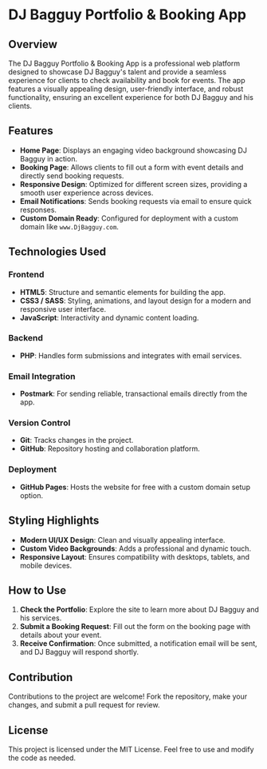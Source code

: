 # DJ Bagguy Portfolio & Booking App

## Overview
The DJ Bagguy Portfolio & Booking App is a professional web platform designed to showcase DJ Bagguy's talent and provide a seamless experience for clients to check availability and book for events. The app features a visually appealing design, user-friendly interface, and robust functionality, ensuring an excellent experience for both DJ Bagguy and his clients.

## Features
- **Home Page**: Displays an engaging video background showcasing DJ Bagguy in action.
- **Booking Page**: Allows clients to fill out a form with event details and directly send booking requests.
- **Responsive Design**: Optimized for different screen sizes, providing a smooth user experience across devices.
- **Email Notifications**: Sends booking requests via email to ensure quick responses.
- **Custom Domain Ready**: Configured for deployment with a custom domain like `www.DjBagguy.com`.

## Technologies Used

### Frontend
- **HTML5**: Structure and semantic elements for building the app.
- **CSS3 / SASS**: Styling, animations, and layout design for a modern and responsive user interface.
- **JavaScript**: Interactivity and dynamic content loading.


### Backend
- **PHP**: Handles form submissions and integrates with email services.

### Email Integration
- **Postmark**: For sending reliable, transactional emails directly from the app.

### Version Control
- **Git**: Tracks changes in the project.
- **GitHub**: Repository hosting and collaboration platform.

### Deployment
- **GitHub Pages**: Hosts the website for free with a custom domain setup option.

## Styling Highlights
- **Modern UI/UX Design**: Clean and visually appealing interface.
- **Custom Video Backgrounds**: Adds a professional and dynamic touch.
- **Responsive Layout**: Ensures compatibility with desktops, tablets, and mobile devices.

## How to Use
1. **Check the Portfolio**: Explore the site to learn more about DJ Bagguy and his services.
2. **Submit a Booking Request**: Fill out the form on the booking page with details about your event.
3. **Receive Confirmation**: Once submitted, a notification email will be sent, and DJ Bagguy will respond shortly.

## Contribution
Contributions to the project are welcome! Fork the repository, make your changes, and submit a pull request for review.

## License
This project is licensed under the MIT License. Feel free to use and modify the code as needed.
